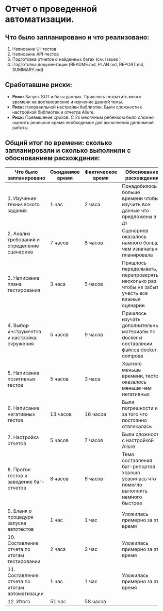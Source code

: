 # Отчет о проведенной автоматизации.

## Что было запланировано и что реализовано:

1. Написание UI-тестов
2. Написание API-тестов
3. Подготовка отчетов о найденных багах (см. Issues )
4. Подготовка документации (README.md, PLAN.md, REPORT.md, SUMMARY.md)
 
## Сработавшие риски:
* **Риск:** Запуск SUT и базы данных. Пришлось потратить много времени на востановление и изучение данной темы.
* **Риск:** Неправильной настройки библиотек. Были сложности с настройкой библиотек и отчетов Allure.
* **Риск:** Превышение сроков. С 2х месячным ребенком было сложно оценить реальное время необходимое для выполнения дипломной работы.

## Общий итог по времени: сколько запланировали и сколько выполнили с обоснованием расхождения:

| Что было запланировано | Ожидаемое время | Фактическое время | Обоснование расхождения |
| ---------------------- | --------------- | -------------- | ------------------------------------ |
| 1. Изучение технического задания   | 1 час   | 2 часа   | Понадобилось больше времени чтобы изучить все данные что предложены в дз  |
| 2. Анализ требований и определение сценариев   | 7 часов   | 8 часов   | Сценариев оказалось намного больше чем изначально планировала  |
| 3. Написание плана тестирования   | 3 часа   | 5 часов   | Пришлось переделывать, и перепроверять несколько раз чтобы не забыть учесть все важные сценарии |
| 4. Выбор инструментов и настройка окружения   | 5 часов   | 9 часов   |Пришлось изучать дополнительные материалы по docker и составлении файлов docker-compose  |
| 5. Написание позитивных тестов   | 5 часов   | 3 часа   | Хватило меньше времени, тестов оказалось меньше чем негативных  |
| 6. Написание негативных тестов   | 13 часов   | 16 часов   | Были погрешности из за того что постоянно отвлекалась |
| 7. Настройка отчетов   | 5 часов   | 7 часов   | Были сложности с настройкой Allure    |
| 8. Прогон тестов и заведение баг-отчетов    | 8 часов   | 6 часов   | Тема составления баг-репортов хорошо усвоилась что помогло выполнить намного быстрее  |
| 9. Бланк о процедуре запуска автотестов   | 1 час   | 1 час   | Уложилась примерно за это время   |
| 10. Составление отчета по итогам тестировании   | 2 часа   | 2 час   | Уложилась примерно за это время    |
| 11. Составление отчета по итогам автоматизации   | 1 час   | 1 час   | Уложилась примерно за это время    |
| 12. Итого    | 51 час   | 58 часов   |    |
